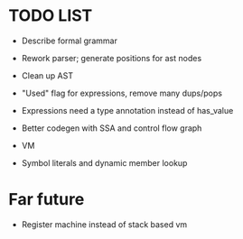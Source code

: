 TODO LIST
=========

- Describe formal grammar

- Rework parser; generate positions for ast nodes

- Clean up AST

- "Used" flag for expressions, remove many dups/pops
- Expressions need a type annotation instead of has_value

- Better codegen with SSA and control flow graph

- VM

- Symbol literals and dynamic member lookup


Far future
==========

- Register machine instead of stack based vm
